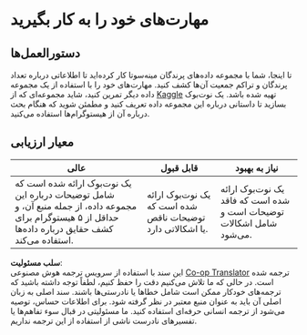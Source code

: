<!--
CO_OP_TRANSLATOR_METADATA:
{
  "original_hash": "40eeb9b9f94009c537c7811f9f27f037",
  "translation_date": "2025-08-24T22:38:08+00:00",
  "source_file": "3-Data-Visualization/10-visualization-distributions/assignment.md",
  "language_code": "fa"
}
-->
# مهارت‌های خود را به کار بگیرید

## دستورالعمل‌ها

تا اینجا، شما با مجموعه داده‌های پرندگان مینه‌سوتا کار کرده‌اید تا اطلاعاتی درباره تعداد پرندگان و تراکم جمعیت آن‌ها کشف کنید. مهارت‌های خود را با استفاده از یک مجموعه داده دیگر تمرین کنید، شاید مجموعه‌ای که از [Kaggle](https://www.kaggle.com/) تهیه شده باشد. یک نوت‌بوک بسازید تا داستانی درباره این مجموعه داده تعریف کنید و مطمئن شوید که هنگام بحث درباره آن از هیستوگرام‌ها استفاده می‌کنید.

## معیار ارزیابی

عالی | قابل قبول | نیاز به بهبود
--- | --- | -- |
یک نوت‌بوک ارائه شده است که شامل توضیحات درباره این مجموعه داده، از جمله منبع آن، و حداقل از ۵ هیستوگرام برای کشف حقایق درباره داده‌ها استفاده می‌کند. | یک نوت‌بوک ارائه شده است که توضیحات ناقص یا اشکالاتی دارد. | یک نوت‌بوک ارائه شده است که فاقد توضیحات است و شامل اشکالات می‌شود.

**سلب مسئولیت**:  
این سند با استفاده از سرویس ترجمه هوش مصنوعی [Co-op Translator](https://github.com/Azure/co-op-translator) ترجمه شده است. در حالی که ما تلاش می‌کنیم دقت را حفظ کنیم، لطفاً توجه داشته باشید که ترجمه‌های خودکار ممکن است شامل خطاها یا نادرستی‌ها باشند. سند اصلی به زبان اصلی آن باید به عنوان منبع معتبر در نظر گرفته شود. برای اطلاعات حساس، توصیه می‌شود از ترجمه انسانی حرفه‌ای استفاده کنید. ما مسئولیتی در قبال سوء تفاهم‌ها یا تفسیرهای نادرست ناشی از استفاده از این ترجمه نداریم.